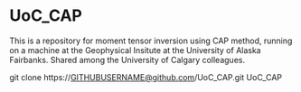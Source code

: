 # UoC_CAP
This is a repository for moment tensor inversion using CAP method, running on a machine at the Geophysical Insitute at the University of Alaska Fairbanks. Shared among the University of Calgary colleagues.

git clone https://GITHUBUSERNAME@github.com/UoC_CAP.git UoC_CAP
